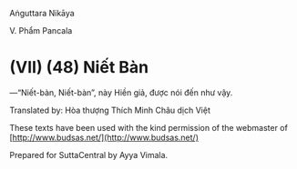 Aṅguttara Nikāya

V. Phẩm Pancala

# (VII) (48) Niết Bàn

—“Niết-bàn, Niết-bàn”, này Hiền giả, được nói đến như vậy.

Translated by: Hòa thượng Thích Minh Châu dịch Việt

These texts have been used with the kind permission of the webmaster of [http://www.budsas.net/](http://www.budsas.net/)

Prepared for SuttaCentral by Ayya Vimala.